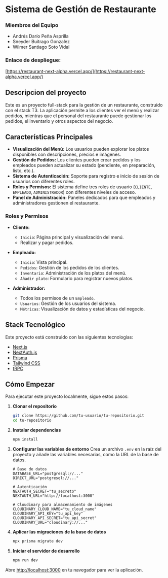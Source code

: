 # Sistema de Gestión de Restaurante

### Miembros del Equipo

- Andrés Darío Peña Asprilla
- Sneyder Buitrago Gonzalez
- Wilmer Santiago Soto Vidal

### Enlace de despliegue:

[https://restaurant-next-alpha.vercel.app/](https://restaurant-next-alpha.vercel.app/)

## Descripcion del proyecto

Este es un proyecto full-stack para la gestión de un restaurante, construido con el stack T3. La aplicación permite a los clientes ver el menú y realizar pedidos, mientras que el personal del restaurante puede gestionar los pedidos, el inventario y otros aspectos del negocio.

## Características Principales

- **Visualización del Menú:** Los usuarios pueden explorar los platos disponibles con descripciones, precios e imágenes.
- **Gestión de Pedidos:** Los clientes pueden crear pedidos y los empleados pueden actualizar su estado (pendiente, en preparación, listo, etc.).
- **Sistema de Autenticación:** Soporte para registro e inicio de sesión de usuarios con diferentes roles.
- **Roles y Permisos:** El sistema define tres roles de usuario (`CLIENTE`, `EMPLEADO`, `ADMINISTRADOR`) con diferentes niveles de acceso.
- **Panel de Administración:** Paneles dedicados para que empleados y administradores gestionen el restaurante.

### Roles y Permisos

- **Cliente:**

  - `Inicio`: Página principal y visualización del menú.
  - Realizar y pagar pedidos.

- **Empleado:**

  - `Inicio`: Vista principal.
  - `Pedidos`: Gestión de los pedidos de los clientes.
  - `Inventario`: Administración de los platos del menú.
  - `Añadir plato`: Formulario para registrar nuevos platos.

- **Administrador:**
  - Todos los permisos de un `Empleado`.
  - `Usuarios`: Gestión de los usuarios del sistema.
  - `Métricas`: Visualización de datos y estadísticas del negocio.

## Stack Tecnológico

Este proyecto está construido con las siguientes tecnologías:

- [Next.js](https://nextjs.org)
- [NextAuth.js](https://next-auth.js.org)
- [Prisma](https://prisma.io)
- [Tailwind CSS](https://tailwindcss.com)
- [tRPC](https://trpc.io)

## Cómo Empezar

Para ejecutar este proyecto localmente, sigue estos pasos:

1.  **Clonar el repositorio**

    ```bash
    git clone https://github.com/tu-usuario/tu-repositorio.git
    cd tu-repositorio
    ```

2.  **Instalar dependencias**

    ```bash
    npm install
    ```

3.  **Configurar las variables de entorno**
    Crea un archivo `.env` en la raíz del proyecto y añade las variables necesarias, como la URL de la base de datos.

    ```env
    # Base de datos
    DATABASE_URL="postgresql://..."
    DIRECT_URL="postgresql://..."

    # Autenticación
    NEXTAUTH_SECRET="tu_secreto"
    NEXTAUTH_URL="http://localhost:3000"

    # Cloudinary para almacenamiento de imágenes
    CLOUDINARY_CLOUD_NAME="tu_cloud_name"
    CLOUDINARY_API_KEY="tu_api_key"
    CLOUDINARY_API_SECRET="tu_api_secret"
    CLOUDINARY_URL="cloudinary://..."
    ```

4.  **Aplicar las migraciones de la base de datos**

    ```bash
    npx prisma migrate dev
    ```

5.  **Iniciar el servidor de desarrollo**
    ```bash
    npm run dev
    ```

Abre [http://localhost:3000](http://localhost:3000) en tu navegador para ver la aplicación.
